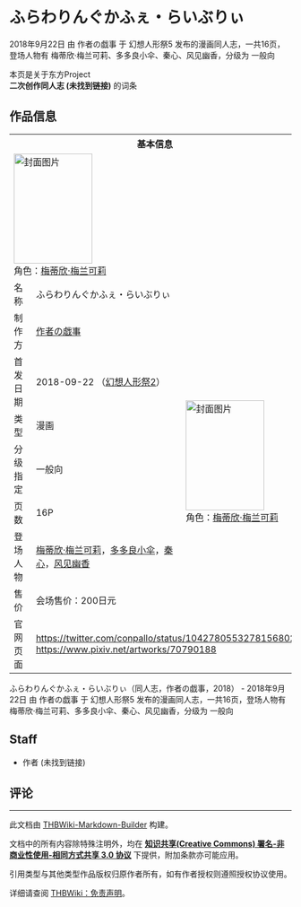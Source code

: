 # ふらわりんぐかふぇ・らいぶりぃ

<!-- source html: G:\repos\THBWiki-Markdown-Builder\THBWikiMarkdown\Temp\main\c\c9\ns0%3A%E3%81%B5%E3%82%89%E3%82%8F%E3%82%8A%E3%82%93%E3%81%90%E3%81%8B%E3%81%B5%E3%81%87%E3%83%BB%E3%82%89%E3%81%84%E3%81%B6%E3%82%8A%E3%81%83.html -->

2018年9月22日 由 作者の戯事 于 幻想人形祭5 发布的漫画同人志，一共16页，登场人物有 梅蒂欣·梅兰可莉、多多良小伞、秦心、风见幽香，分级为 一般向

本页是关于东方Project  
 **二次创作同人志 (未找到链接)** 的词条

## 作品信息

<table><tbody><tr><th colspan="3">基本信息</th></tr><tr><td class="cover-artwork-mobile" colspan="2"><a href="./文件-ふらわりんぐかふぇ・らいぶりぃ封面.png.md" class="image" title="封面图片"><img alt="封面图片" src="https://upload.thwiki.cc/thumb/f/ff/%E3%81%B5%E3%82%89%E3%82%8F%E3%82%8A%E3%82%93%E3%81%90%E3%81%8B%E3%81%B5%E3%81%87%E3%83%BB%E3%82%89%E3%81%84%E3%81%B6%E3%82%8A%E3%81%83%E5%B0%81%E9%9D%A2.png/140px-%E3%81%B5%E3%82%89%E3%82%8F%E3%82%8A%E3%82%93%E3%81%90%E3%81%8B%E3%81%B5%E3%81%87%E3%83%BB%E3%82%89%E3%81%84%E3%81%B6%E3%82%8A%E3%81%83%E5%B0%81%E9%9D%A2.png" decoding="async" loading="lazy" width="140" height="196" srcset="https://upload.thwiki.cc/thumb/f/ff/%E3%81%B5%E3%82%89%E3%82%8F%E3%82%8A%E3%82%93%E3%81%90%E3%81%8B%E3%81%B5%E3%81%87%E3%83%BB%E3%82%89%E3%81%84%E3%81%B6%E3%82%8A%E3%81%83%E5%B0%81%E9%9D%A2.png/210px-%E3%81%B5%E3%82%89%E3%82%8F%E3%82%8A%E3%82%93%E3%81%90%E3%81%8B%E3%81%B5%E3%81%87%E3%83%BB%E3%82%89%E3%81%84%E3%81%B6%E3%82%8A%E3%81%83%E5%B0%81%E9%9D%A2.png 1.5x, https://upload.thwiki.cc/thumb/f/ff/%E3%81%B5%E3%82%89%E3%82%8F%E3%82%8A%E3%82%93%E3%81%90%E3%81%8B%E3%81%B5%E3%81%87%E3%83%BB%E3%82%89%E3%81%84%E3%81%B6%E3%82%8A%E3%81%83%E5%B0%81%E9%9D%A2.png/281px-%E3%81%B5%E3%82%89%E3%82%8F%E3%82%8A%E3%82%93%E3%81%90%E3%81%8B%E3%81%B5%E3%81%87%E3%83%BB%E3%82%89%E3%81%84%E3%81%B6%E3%82%8A%E3%81%83%E5%B0%81%E9%9D%A2.png 2x" data-file-width="716" data-file-height="1000"></a><div class="cover-char">角色：<a href="./梅蒂欣·梅兰可莉.md" title="梅蒂欣·梅兰可莉">梅蒂欣·梅兰可莉</a></div></td>
</tr><tr><td class="label">名称</td><td colspan="2"> ふらわりんぐかふぇ・らいぶりぃ </td></tr><tr><td class="label">制作方</td><td><a href="./作者の戯事.md" title="作者の戯事">作者の戯事</a></td><td class="cover-artwork" rowspan="7" style="min-width:196px;"><a href="./文件-ふらわりんぐかふぇ・らいぶりぃ封面.png.md" class="image" title="封面图片"><img alt="封面图片" src="https://upload.thwiki.cc/thumb/f/ff/%E3%81%B5%E3%82%89%E3%82%8F%E3%82%8A%E3%82%93%E3%81%90%E3%81%8B%E3%81%B5%E3%81%87%E3%83%BB%E3%82%89%E3%81%84%E3%81%B6%E3%82%8A%E3%81%83%E5%B0%81%E9%9D%A2.png/140px-%E3%81%B5%E3%82%89%E3%82%8F%E3%82%8A%E3%82%93%E3%81%90%E3%81%8B%E3%81%B5%E3%81%87%E3%83%BB%E3%82%89%E3%81%84%E3%81%B6%E3%82%8A%E3%81%83%E5%B0%81%E9%9D%A2.png" decoding="async" loading="lazy" width="140" height="196" srcset="https://upload.thwiki.cc/thumb/f/ff/%E3%81%B5%E3%82%89%E3%82%8F%E3%82%8A%E3%82%93%E3%81%90%E3%81%8B%E3%81%B5%E3%81%87%E3%83%BB%E3%82%89%E3%81%84%E3%81%B6%E3%82%8A%E3%81%83%E5%B0%81%E9%9D%A2.png/210px-%E3%81%B5%E3%82%89%E3%82%8F%E3%82%8A%E3%82%93%E3%81%90%E3%81%8B%E3%81%B5%E3%81%87%E3%83%BB%E3%82%89%E3%81%84%E3%81%B6%E3%82%8A%E3%81%83%E5%B0%81%E9%9D%A2.png 1.5x, https://upload.thwiki.cc/thumb/f/ff/%E3%81%B5%E3%82%89%E3%82%8F%E3%82%8A%E3%82%93%E3%81%90%E3%81%8B%E3%81%B5%E3%81%87%E3%83%BB%E3%82%89%E3%81%84%E3%81%B6%E3%82%8A%E3%81%83%E5%B0%81%E9%9D%A2.png/281px-%E3%81%B5%E3%82%89%E3%82%8F%E3%82%8A%E3%82%93%E3%81%90%E3%81%8B%E3%81%B5%E3%81%87%E3%83%BB%E3%82%89%E3%81%84%E3%81%B6%E3%82%8A%E3%81%83%E5%B0%81%E9%9D%A2.png 2x" data-file-width="716" data-file-height="1000"></a><div class="cover-char">角色：<a href="./梅蒂欣·梅兰可莉.md" title="梅蒂欣·梅兰可莉">梅蒂欣·梅兰可莉</a></div></td>
</tr><tr><td class="label">首发日期</td><td>2018-09-22&#160;（<a href="/展会作品列表?e=%E5%B9%BB%E6%83%B3%E4%BA%BA%E5%BD%A2%E7%A5%AD%235">幻想人形祭2</a>）</td></tr><tr><td class="label">类型</td><td>漫画</td></tr><tr><td class="label">分级指定</td><td>一般向</td></tr><tr><td class="label">页数</td><td>16P</td></tr><tr><td class="label">登场人物</td><td><a href="./梅蒂欣·梅兰可莉.md" title="梅蒂欣·梅兰可莉">梅蒂欣·梅兰可莉</a>，<a href="./多多良小伞.md" title="多多良小伞">多多良小伞</a>，<a href="./秦心.md" title="秦心">秦心</a>，<a href="./风见幽香.md" title="风见幽香">风见幽香</a></td></tr><tr><td class="label">售价</td><td>会场售价：200日元</td></tr>
<tr><td class="label">官网页面</td><td colspan="2"><a rel="nofollow" class="external free" href="https://twitter.com/conpallo/status/1042780553278156802">https://twitter.com/conpallo/status/1042780553278156802</a><br><a rel="nofollow" class="external free" href="https://www.pixiv.net/artworks/70790188">https://www.pixiv.net/artworks/70790188</a></td></tr></tbody></table>

ふらわりんぐかふぇ・らいぶりぃ（同人志，作者の戯事，2018） - 2018年9月22日 由 作者の戯事 于 幻想人形祭5 发布的漫画同人志，一共16页，登场人物有 梅蒂欣·梅兰可莉、多多良小伞、秦心、风见幽香，分级为 一般向

## Staff
- 作者 (未找到链接)


## 评论




---

此文档由 [THBWiki-Markdown-Builder](https://github.com/Delsin-Yu/THBWiki-Markdown-Builder) 构建。

文档中的所有内容除特殊注明外，均在 [**知识共享(Creative Commons) 署名-非商业性使用-相同方式共享 3.0 协议**](https://creativecommons.org/licenses/by-sa/3.0/deed.zh-hans) 下提供，附加条款亦可能应用。

引用类型与其他类型作品版权归原作者所有，如有作者授权则遵照授权协议使用。

详细请查阅 [THBWiki：免责声明](https://thbwiki.cc/THBWiki:%E5%85%8D%E8%B4%A3%E5%A3%B0%E6%98%8E)。

